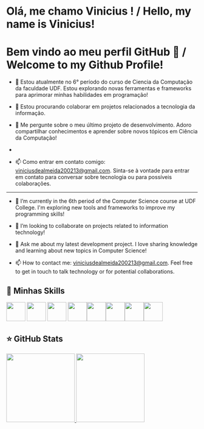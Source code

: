 # Olá, me chamo Vinicius ! / Hello, my name is Vinicius!
# Bem vindo ao meu perfil GitHub 👋 / Welcome to my Github Profile! 
<!--
**VncsAS02/VncsAS02** is a ✨ _special_ ✨ repository because its `README.md` (this file) appears on your GitHub profile.
-->

- 🌱 Estou atualmente no 6° período do curso de Ciencia da Computação da faculdade UDF. Estou explorando novas ferramentas e frameworks para aprimorar minhas habilidades em programação!
   
- 👯 Estou procurando colaborar em projetos relacionados a tecnologia da informação.
  
- 💬 Me pergunte sobre o meu último projeto de desenvolvimento. Adoro compartilhar conhecimentos e aprender sobre novos tópicos em Ciência da Computação!
- 
- 📫 Como entrar em contato comigo: viniciusdealmeida200213@gmail.com. Sinta-se à vontade para entrar em contato para conversar sobre tecnologia ou para possíveis colaborações.

-------------------------------------------------------------------------------------------------------------------------------------------------------------------------------------------

- 🌱 I’m currently in the 6th period of the Computer Science course at UDF College. I'm exploring new tools and frameworks to improve my programming skills!

- 👯 I’m looking to collaborate on projects related to information technology!

- 💬 Ask me about my latest development project. I love sharing knowledge and learning about new topics in Computer Science!

- 📫 How to contact me: viniciusdealmeida200213@gmail.com. Feel free to get in touch to talk technology or for potential collaborations.




## 🚀 Minhas Skills

<img loading="lazy" src="https://cdn.jsdelivr.net/gh/devicons/devicon@latest/icons/cplusplus/cplusplus-original.svg"  width="50" height="50"/> <img src="https://cdn.jsdelivr.net/gh/devicons/devicon@latest/icons/c/c-original.svg" width="50" height="50"/> <img src="https://cdn.jsdelivr.net/gh/devicons/devicon@latest/icons/html5/html5-original-wordmark.svg" width="50" height="50"/> <img src="https://cdn.jsdelivr.net/gh/devicons/devicon@latest/icons/css3/css3-original-wordmark.svg" width="50" height="50"/><img src="https://cdn.jsdelivr.net/gh/devicons/devicon@latest/icons/javascript/javascript-original.svg" width="50" height="50"/><img src="https://cdn.jsdelivr.net/gh/devicons/devicon@latest/icons/php/php-original.svg" width="50" height="50"/><img src="https://cdn.jsdelivr.net/gh/devicons/devicon@latest/icons/postgresql/postgresql-original.svg" width="50" height="50"/><img src="https://cdn.jsdelivr.net/gh/devicons/devicon@latest/icons/python/python-original.svg" width="50" height="50"/>

## ⭐ GitHub Stats
<div>
<a href="https://github.com/seu-usuário-aqui">
<img loading="lazy" height="180em" src="https://github-readme-stats.vercel.app/api/top-langs/?username=VncsAS02&layout=compact&langs_count=7&theme=dracula"/>
<img loading="lazy" height="180em" src="https://github-readme-stats.vercel.app/api?username=VncsAS02&show_icons=true&theme=dracula&include_all_commits=true&count_private=true"/>
</div>













